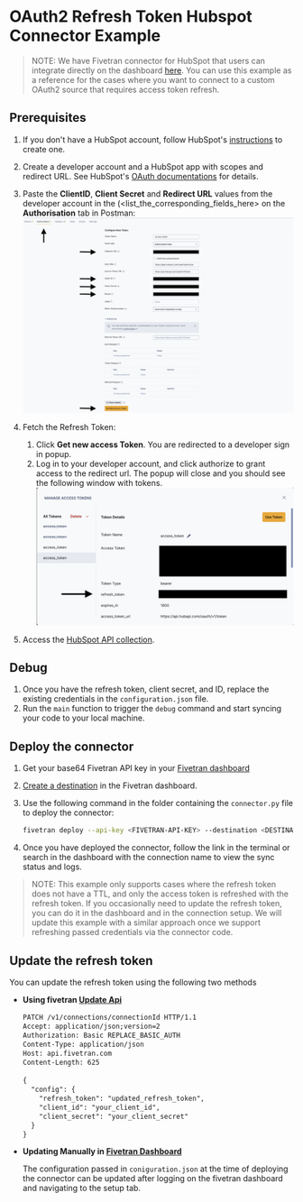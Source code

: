 # OAuth2 Refresh Token Hubspot Connector Example

> NOTE: We have Fivetran connector for HubSpot that users can integrate directly on the dashboard [here](https://fivetran.com/docs/connectors/applications/hubspot#hubspot). You can use this example as a reference for the cases where you want to connect to a custom OAuth2 source that requires access token refresh.

## Prerequisites

1. If you don't have a HubSpot account, follow HubSpot's [instructions](https://developers.hubspot.com/docs/guides/apps/public-apps/overview) to create one.

2. Create a developer account and a HubSpot app with scopes and redirect URL. See HubSpot's [OAuth documentations](https://developers.hubspot.com/docs/reference/api/app-management/oauth) for details.

3. Paste the **ClientID**, **Client Secret** and **Redirect URL** values from the developer account in the (<list_the_corresponding_fields_here>  on the **Authorisation** tab in Postman:
     ![Screenshot1.png](Screenshot1.png)

4. Fetch the Refresh Token:
    1. Click **Get new access Token**. You are redirected to a developer sign in popup.
    1. Log in to your developer account, and click authorize to grant access to the redirect url. The popup will close and you should see the following window with tokens.
      ![Screenshot2.png](Screenshot2.png)


5. Access the [HubSpot API collection](https://developers.hubspot.com/docs/reference/api/crm/objects).

## Debug

1. Once you have the refresh token, client secret, and ID, replace the existing credentials in the `configuration.json` file.
2. Run the `main` function to trigger the `debug` command and start syncing your code to your local machine.

## Deploy the connector

1. Get your base64 Fivetran API key in your [Fivetran dashboard](https://fivetran.com/dashboard/user/api-config)

2. [Create a destination](https://fivetran.com/dashboard/destinations) in the Fivetran dashboard.

3. Use the following command in the folder containing the `connector.py` file to deploy the connector:

     ```bash
     fivetran deploy --api-key <FIVETRAN-API-KEY> --destination <DESTINATION-NAME> --connection <CONNECTION-NAME> --configuration configuration.json
     ```
4. Once you have deployed the connector, follow the link in the terminal or search in the dashboard with the connection name to view the sync status and logs.

> NOTE: This example only supports cases where the refresh token does not have a TTL, and only the access token is refreshed with the refresh token. If you occasionally need to update the refresh token, you can do it in the dashboard and in the connection setup. We will update this example with a similar approach once we support refreshing passed credentials via the connector code.

## Update the refresh token
You can update the refresh token using the following two methods
+ **Using fivetran [Update Api](https://fivetran.com/docs/rest-api/api-reference/connectors/modify-connector?service=15five#updateaconnection)**

    ```
  PATCH /v1/connections/connectionId HTTP/1.1
    Accept: application/json;version=2
    Authorization: Basic REPLACE_BASIC_AUTH
    Content-Type: application/json
    Host: api.fivetran.com
    Content-Length: 625
    
    {
      "config": {
        "refresh_token": "updated_refresh_token",
        "client_id": "your_client_id",
        "client_secret": "your_client_secret"
      }
    }
  ```
+ **Updating Manually in [Fivetran Dashboard](https://fivetran.com/dashboard/connectors/connectiion_id/setup)**

    The configuration passed in `coniguration.json` at the time of deploying the connector can be updated after logging on the fivetran dashboard and navigating to the setup tab.
